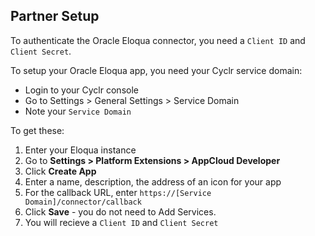 
<section class="setup partner" markdown="1">

## Partner Setup

<div class="section-content" markdown="1">

To authenticate the Oracle Eloqua connector, you need a `Client ID` and `Client Secret`.

To setup your Oracle Eloqua app, you need your Cyclr service domain:
- Login to your Cyclr console
- Go to Settings > General Settings > Service Domain
- Note your `Service Domain`

To get these:

1. Enter your Eloqua instance
2. Go to **Settings > Platform Extensions > AppCloud Developer**
2. Click  **Create App**
3. Enter a name, description, the address of an icon for your app
4. For the callback URL, enter `https://[Service Domain]/connector/callback`
5. Click **Save** - you do not need to Add Services.
6. You will recieve a `Client ID` and `Client Secret`

</div>

</section>

